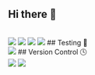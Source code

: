 ## Hi there 👋
<br/>

<img src='https://img.shields.io/badge/html5-%23E34F26.svg?style=for-the-badge&logo=html5&logoColor=white' />
<img src='https://img.shields.io/badge/javascript-%23323330.svg?style=for-the-badge&logo=javascript&logoColor=%23F7DF1E' />
<img src='https://img.shields.io/badge/php-%23777BB4.svg?style=for-the-badge&logo=php&logoColor=white' />
<img src='https://img.shields.io/badge/python-3670A0?style=for-the-badge&logo=python&logoColor=ffdd54' />
## Testing 🧪
<br/>
<img src='https://img.shields.io/badge/-jest-%23C21325?style=for-the-badge&logo=jest&logoColor=white' />
## Version Control 🕓
<br/>
<img src='https://img.shields.io/badge/git-%23F05033.svg?style=for-the-badge&logo=git&logoColor=white' />
<img src='https://img.shields.io/badge/github-%23121011.svg?style=for-the-badge&logo=github&logoColor=white' />

